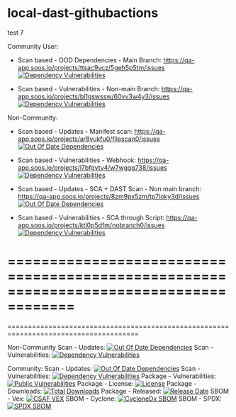 # local-dast-githubactions
test 7

Community User:

- Scan based - OOD Dependencies - Main Branch: https://qa-app.soos.io/projects/ttsac9vcz/5geh5p5tm/issues
[![Dependency Vulnerabilities](https://img.shields.io/endpoint?url=https%3A%2F%2Fqa-api-hooks.soos.io%2Fapi%2Fshieldsio-badges%3FbadgeType%3DDependencyVulnerabilities%26pid%3D1ft9ta1ee)](https://qa-app.soos.io)

- Scan based - Vulnerabilities - Non-main Branch: https://qa-app.soos.io/projects/bl1gswssw/60vv3w4y3/issues
[![Dependency Vulnerabilities](https://img.shields.io/endpoint?url=https%3A%2F%2Fqa-api-hooks.soos.io%2Fapi%2Fshieldsio-badges%3FbadgeType%3DDependencyVulnerabilities%26pid%3Dkntpw5mcl)](https://qa-app.soos.io)

Non-Community:

- Scan based - Updates - Manifest scan: https://qa-app.soos.io/projects/ar8yukfu0/filescan0/issues
[![Out Of Date Dependencies](https://img.shields.io/endpoint?url=https%3A%2F%2Fqa-api-hooks.soos.io%2Fapi%2Fshieldsio-badges%3FbadgeType%3DOutOfDateDependencies%26pid%3Dws65vrq5f)](https://qa-app.soos.io)

- Scan based - Vulnerabilities - Webhook: https://qa-app.soos.io/projects/l7bfgvty4/w7wgqg738/issues
[![Dependency Vulnerabilities](https://img.shields.io/endpoint?url=https%3A%2F%2Fqa-api-hooks.soos.io%2Fapi%2Fshieldsio-badges%3FbadgeType%3DDependencyVulnerabilities%26pid%3Dawmo7a2as)](https://qa-app.soos.io)

- Scan based - Updates - SCA + DAST Scan - Non main branch: https://qa-app.soos.io/projects/8zm9px5zm/tp7ioky3d/issues
[![Out Of Date Dependencies](https://img.shields.io/endpoint?url=https%3A%2F%2Fqa-api-hooks.soos.io%2Fapi%2Fshieldsio-badges%3FbadgeType%3DOutOfDateDependencies%26pid%3Da0nr0hsln)](https://qa-app.soos.io)

- Scan based - Vulnerabilities - SCA through Script: https://qa-app.soos.io/projects/ktl0p5dfm/nobranch0/issues
[![Dependency Vulnerabilities](https://img.shields.io/endpoint?url=https%3A%2F%2Fqa-api-hooks.soos.io%2Fapi%2Fshieldsio-badges%3FbadgeType%3DDependencyVulnerabilities%26pid%3Dzip20ye16)](https://qa-app.soos.io)


======================================================================================
======================================================================================
======================================================================================

Non-Community
  Scan - Updates: [![Out Of Date Dependencies](https://img.shields.io/endpoint?url=https%3A%2F%2Fqa-api-hooks.soos.io%2Fapi%2Fshieldsio-badges%3FbadgeType%3DOutOfDateDependencies%26pid%3Dt0sqba265)](https://qa-app.soos.io)
  Scan - Vulnerabilities: [![Dependency Vulnerabilities](https://img.shields.io/endpoint?url=https%3A%2F%2Fqa-api-hooks.soos.io%2Fapi%2Fshieldsio-badges%3FbadgeType%3DDependencyVulnerabilities%26pid%3Dcrd3xoei8)](https://qa-app.soos.io)

Community:
  Scan - Updates: [![Out Of Date Dependencies](https://img.shields.io/endpoint?url=https%3A%2F%2Fqa-api-hooks.soos.io%2Fapi%2Fshieldsio-badges%3FbadgeType%3DOutOfDateDependencies%26pid%3Dlagmc10av)](https://qa-app.soos.io)
  Scan - Vulnerabilities: [![Dependency Vulnerabilities](https://img.shields.io/endpoint?url=https%3A%2F%2Fqa-api-hooks.soos.io%2Fapi%2Fshieldsio-badges%3FbadgeType%3DDependencyVulnerabilities%26pid%3D1flxa0e12)](https://qa-app.soos.io)
  Package - Vulnerabilities: [![Public Vulnerabilities](https://img.shields.io/endpoint?url=https%3A%2F%2Fqa-api-hooks.soos.io%2Fapi%2Fshieldsio-badges%3FbadgeType%3DVulnerabilities%26pid%3Dkntpw5mcl%26packageVersion%3Dlatest-stable)](https://qa-app.soos.io/research/packages/NPM/@soos-io/sample-project)
  Package - License: [![License](https://img.shields.io/endpoint?url=https%3A%2F%2Fqa-api-hooks.soos.io%2Fapi%2Fshieldsio-badges%3FbadgeType%3DLicense%26pid%3Dq4oaiv8uy%26packageVersion%3Dlatest-stable)](https://qa-app.soos.io/research/packages/Go/github.com/soos-io%2Fsample-project-go)
  Package - Downloads: [![Total Downloads](https://img.shields.io/endpoint?url=https%3A%2F%2Fqa-api-hooks.soos.io%2Fapi%2Fshieldsio-badges%3FbadgeType%3DDownloads%26pid%3D3nlxhrssk%26packageVersion%3Dlatest-stable)](https://qa-app.soos.io/research/packages/Php/soos/sample-project)
  Package - Released: [![Release Date](https://img.shields.io/endpoint?url=https%3A%2F%2Fqa-api-hooks.soos.io%2Fapi%2Fshieldsio-badges%3FbadgeType%3DReleaseDate%26pid%3Dunurnspmd%26packageVersion%3Dlatest-stable)](https://qa-app.soos.io/research/packages/NuGet/-/Soos.SampleProject)
  SBOM - Vex: [![CSAF VEX](https://img.shields.io/endpoint?url=https%3A%2F%2Fqa-api-hooks.soos.io%2Fapi%2Fshieldsio-badges%3FbadgeType%3DVexSbom%26pid%3D1ft9ta1ee%26packageVersion%3Dlatest-stable)](https://qa-app.soos.io/research/packages/Python/-/soos-sample-project?attributionFormat=CsafVex)
  SBOM - Cyclone: [![CycloneDx SBOM](https://img.shields.io/endpoint?url=https%3A%2F%2Fqa-api-hooks.soos.io%2Fapi%2Fshieldsio-badges%3FbadgeType%3DCycloneDxSbom%26pid%3Dtedat6nka%26packageVersion%3Dlatest-stable)](https://qa-app.soos.io/research/packages/Dart/-/soos_sample_project?attributionFormat=CycloneDx)
  SBOM - SPDX: [![SPDX SBOM](https://img.shields.io/endpoint?url=https%3A%2F%2Fqa-api-hooks.soos.io%2Fapi%2Fshieldsio-badges%3FbadgeType%3DSpdxSbom%26pid%3Dp70ar6kyd%26packageVersion%3Dlatest-stable)](https://qa-app.soos.io/research/packages/Rust/-/soos-sample-project?attributionFormat=Spdx)
